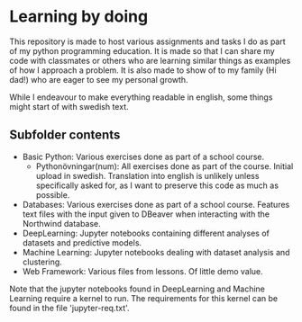# Learning by doing
This repository is made to host various assignments and tasks I do as part of my python programming education. It is made so that I can share my code with classmates or others who are learning similar things as examples of how I approach a problem. It is also made to show of to my family (Hi dad!) who are eager to see my personal growth.

While I endeavour to make everything readable in english, some things might start of with swedish text.

## Subfolder contents
* Basic Python: Various exercises done as part of a school course.
    * Pythonövningar(num): All exercises done as part of the course. Initial upload in swedish. Translation into english is unlikely unless specifically asked for, as I want to preserve this code as much as possible.
* Databases: Various exercises done as part of a school course. Features text files with the input given to DBeaver when interacting with the Northwind database.
* DeepLearning: Jupyter notebooks containing different analyses of datasets and predictive models.
* Machine Learning: Jupyter notebooks dealing with dataset analysis and clustering.
* Web Framework: Various files from lessons. Of little demo value.

Note that the jupyter notebooks found in DeepLearning and Machine Learning require a kernel to run. The requirements for this kernel can be found in the file 'jupyter-req.txt'.